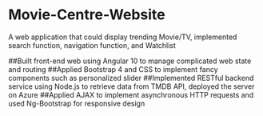# Movie-Centre-Website
A web application that could display trending Movie/TV, implemented search function, navigation function, and Watchlist


##Built front-end web using Angular 10 to manage complicated web state and routing
##Applied Bootstrap 4 and CSS to implement fancy components such as personalized slider
##Implemented RESTful backend service using Node.js to retrieve data from TMDB API, deployed the server on Azure
##Applied AJAX to implement asynchronous HTTP requests and used Ng-Bootstrap for responsive design
